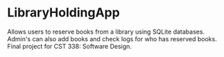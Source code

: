 # LibraryHoldingApp
Allows users to reserve books from a library using SQLite databases. Admin's can also add books and check logs for who has reserved books. Final project for CST 338: Software Design.
